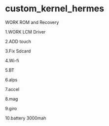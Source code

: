 # custom_kernel_hermes

WORK ROM and Recovery

1.WORK LCM Driver

2.ADD touch

3.Fix Sdcard

4.Wi-fi

5.BT

6.alps

7.accel

8.mag

9.giro

10.battery 3000mah
